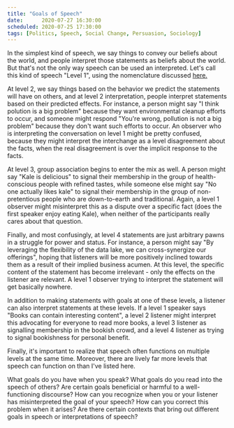 ```yaml
---
title: "Goals of Speech"
date:      2020-07-27 16:30:00
scheduled: 2020-07-25 17:30:00
tags: [Politics, Speech, Social Change, Persuasion, Sociology]
---
```

In the simplest kind of speech, we say things to convey our beliefs about the world, and people interpret those statements as beliefs about the world. But that's not the only way speech can be used an interpreted. Let's call this kind of speech "Level 1", using the nomenclature discussed <a href="https://www.lesswrong.com/posts/Z5wF8mdonsM2AuGgt/negative-feedback-and-simulacra">here.</a>

At level 2, we say things based on the behavior we predict the statements will have on others, and at level 2 interpretation, people interpret statements based on their predicted effects. For instance, a person might say "I think polution is a big problem" because they want environmental cleanup efforts to occur, and someone might respond "You're wrong, pollution is not a big problem" because they don't want such efforts to occur. An observer who is interpreting the conversation on level 1 might be pretty confused, because they might interpret the interchange as a level disagreement about the facts, when the real disagreement is over the implicit response to the facts.

At level 3, group association begins to enter the mix as well. A person might say "Kale is delicious" to signal their membership in the group of health-conscious people with refined tastes, while someone else might say "No one actually likes kale" to signal their membership in the group of non-pretentious people who are down-to-earth and traditional. Again, a level 1 observer might misinterpret this as a dispute over a specific fact (does the first speaker enjoy eating Kale), when neither of the participants really cares about that question.

Finally, and most confusingly, at level 4 statements are just arbitrary pawns in a struggle for power and status. For instance, a person might say "By leveraging the flexibility of the data lake, we can cross-synergize our offerings", hoping that listeners will be more positively inclined towards them as a result of their implied business acumen. At this level, the specific content of the statement has become irrelevant - only the effects on the listener are relevant. A level 1 observer trying to interpret the statement will get basically nowhere.

In addition to making statements with goals at one of these levels, a listener can also interpret statements at these levels. If a level 1 speaker says "Books can contain interesting content", a level 2 listener might interpret this advocating for everyone to read more books, a level 3 listener as signalling membership in the bookish crowd, and a level 4 listener as trying to signal bookishness for personal benefit.

Finally, it's important to realize that speech often functions on multiple levels at the same time. Moreover, there are lively far more levels that speech can function on than I've listed here.

What goals do you have when you speak? What goals do you read into the speech of others? Are certain goals beneficial or harmful to a well-functioning discourse? How can you recognize when you or your listener has misinterpreted the goal of your speech? How can you correct this problem when it arises? Are there certain contexts that bring out different goals in speech or interpretations of speech?

